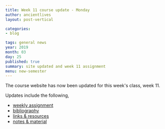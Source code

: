 ```yaml
---
title: Week 11 course update - Monday
author: ancientlives
layout: post-vertical

categories:
- blog

tags: general news
year: 2019
month: 03
day: 25
published: true
summary: site updated and week 11 assignment
menu: new-semester
---
```


The course website has now been updated for this week's class, week 11.

Updates include the following,

* [weekly assignment](/weekly_assignment)
* [bibliography](/bibliography)
* [links & resources](/links)
* [notes & material](/notes)
